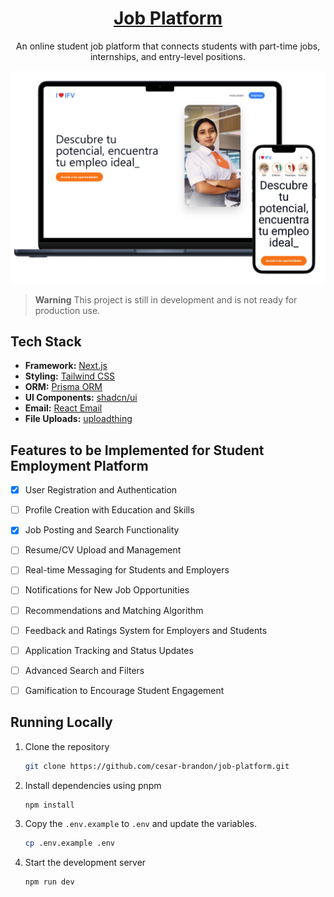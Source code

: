 <h1 align="center"><a href="https://ifvempleos.vercel.app/">Job Platform</a></h1>

<p align="center">An online student job platform that connects students with part-time jobs, internships, and entry-level positions.</p>

[![Job Platform](./src/app/opengraph-image.png)](https://ifvempleos.vercel.app/)

> **Warning**
> This project is still in development and is not ready for production use.

## Tech Stack

- **Framework:** [Next.js](https://nextjs.org)
- **Styling:** [Tailwind CSS](https://tailwindcss.com)
- **ORM:** [Prisma ORM](https://www.prisma.io/)
- **UI Components:** [shadcn/ui](https://ui.shadcn.com)
- **Email:** [React Email](https://react.email)
- **File Uploads:** [uploadthing](https://uploadthing.com)

## Features to be Implemented for Student Employment Platform

- [x] User Registration and Authentication
- [ ] Profile Creation with Education and Skills
- [x] Job Posting and Search Functionality
- [ ] Resume/CV Upload and Management
- [ ] Real-time Messaging for Students and Employers
- [ ] Notifications for New Job Opportunities
- [ ] Recommendations and Matching Algorithm
- [ ] Feedback and Ratings System for Employers and Students
- [ ] Application Tracking and Status Updates
- [ ] Advanced Search and Filters
- [ ] Gamification to Encourage Student Engagement


## Running Locally

1. Clone the repository

   ```bash
   git clone https://github.com/cesar-brandon/job-platform.git
   ```

2. Install dependencies using pnpm

   ```bash
   npm install
   ```

3. Copy the `.env.example` to `.env` and update the variables.

   ```bash
   cp .env.example .env
   ```

4. Start the development server

   ```bash
   npm run dev
   ```
